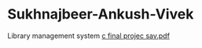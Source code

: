 # Sukhnajbeer-Ankush-Vivek
Library management system
[c final projec sav.pdf](https://github.com/user-attachments/files/17636582/c.final.projec.sav.pdf)
